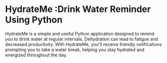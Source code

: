 # HydrateMe :Drink Water Reminder Using Python
HydrateMe is a simple and useful Python application designed to remind you to drink water at regular intervals. Dehydration can lead to fatigue and decreased productivity. With HydrateMe, you'll receive friendly notifications prompting you to take a water break, helping you stay hydrated and energized throughout the day.
